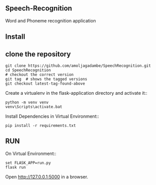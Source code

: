Speech-Recognition
-------

Word and Phoneme recognition application 

Install
-------
## clone the repository
    git clone https://github.com/amoljagadambe/SpeechRecognition.git
    cd SpeechRecognition
    # checkout the correct version
    git tag  # shows the tagged versions
    git checkout latest-tag-found-above
    
Create a virtualenv in the flask-application directory and activate it::

    python -m venv venv
    venv\Scripts\activate.bat
    
Install Dependencies in Virtual Environment::

    pip install -r requirements.txt
    
 RUN
 ---
 
 On Virtual Environment::
    
    set FLASK_APP=run.py
    flask run
    
Open http://127.0.0.1:5000 in a browser.